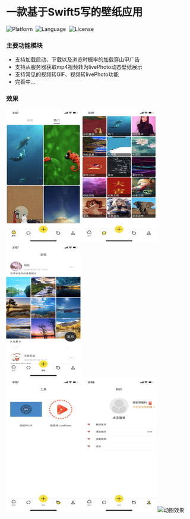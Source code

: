 #  一款基于Swift5写的壁纸应用

![Platform](http://img.shields.io/badge/platform-iOS-blue.svg?style=flat)&nbsp;
![Language](https://img.shields.io/badge/language-swift-orange.svg?style=flat)&nbsp;
![License](http://img.shields.io/badge/license-MIT-green.svg?style=flat)

### 主要功能模块

- 支持加载启动、下载以及浏览时概率的加载穿山甲广告
- 支持从服务器获取mp4视频转为livePhoto动态壁纸展示
- 支持常见的视频转GIF、视频转livePhoto功能
- 完善中...

### 效果

<img src="https://github.com/CoderWeiLee/CoolPaper/blob/main/01.jpeg" width="200" height="360" alt="首页"/> <img src="https://github.com/CoderWeiLee/CoolPaper/blob/main/02.jpeg" width="200" height="360" alt="更多"/> <img src="https://github.com/CoderWeiLee/CoolPaper/blob/main/03.jpeg" width="200" height="360" alt="发现"/><br/>
<img src="https://github.com/CoderWeiLee/CoolPaper/blob/main/04.jpeg" width="200" height="360" alt="工具"/> <img src="https://github.com/CoderWeiLee/CoolPaper/blob/main/05.jpeg" width="200" height="360" alt="我的"/> <img src="https://github.com/CoderWeiLee/CoolPaper/blob/main/demo.gif" width="200" height="360" alt="动图效果"/>

